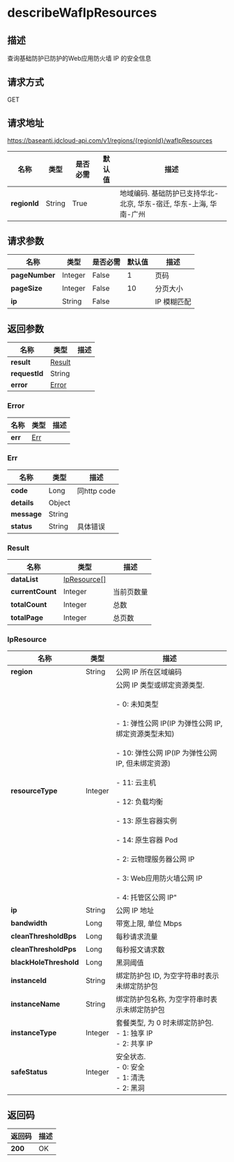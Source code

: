 # describeWafIpResources


## 描述
查询基础防护已防护的Web应用防火墙 IP 的安全信息

## 请求方式
GET

## 请求地址
https://baseanti.jdcloud-api.com/v1/regions/{regionId}/wafIpResources

|名称|类型|是否必需|默认值|描述|
|---|---|---|---|---|
|**regionId**|String|True| |地域编码. 基础防护已支持华北-北京, 华东-宿迁, 华东-上海, 华南-广州|

## 请求参数
|名称|类型|是否必需|默认值|描述|
|---|---|---|---|---|
|**pageNumber**|Integer|False|1|页码|
|**pageSize**|Integer|False|10|分页大小|
|**ip**|String|False| |IP 模糊匹配|


## 返回参数
|名称|类型|描述|
|---|---|---|
|**result**|[Result](describewafipresources#result)| |
|**requestId**|String| |
|**error**|[Error](describewafipresources#error)| |

### <div id="error">Error</div>
|名称|类型|描述|
|---|---|---|
|**err**|[Err](describewafipresources#err)| |
### <div id="err">Err</div>
|名称|类型|描述|
|---|---|---|
|**code**|Long|同http code|
|**details**|Object| |
|**message**|String| |
|**status**|String|具体错误|
### <div id="result">Result</div>
|名称|类型|描述|
|---|---|---|
|**dataList**|[IpResource[]](describewafipresources#ipresource)| |
|**currentCount**|Integer|当前页数量|
|**totalCount**|Integer|总数|
|**totalPage**|Integer|总页数|
### <div id="ipresource">IpResource</div>
|名称|类型|描述|
|---|---|---|
|**region**|String|公网 IP 所在区域编码|
|**resourceType**|Integer|公网 IP 类型或绑定资源类型. <br><br>- 0: 未知类型<br><br>- 1: 弹性公网 IP(IP 为弹性公网 IP, 绑定资源类型未知)<br><br>- 10: 弹性公网 IP(IP 为弹性公网 IP, 但未绑定资源)<br><br>- 11: 云主机<br><br>- 12: 负载均衡<br><br>- 13: 原生容器实例<br><br>- 14: 原生容器 Pod<br><br>- 2: 云物理服务器公网 IP<br><br>- 3: Web应用防火墙公网 IP<br><br>- 4: 托管区公网 IP"<br>|
|**ip**|String|公网 IP 地址|
|**bandwidth**|Long|带宽上限, 单位 Mbps|
|**cleanThresholdBps**|Long|每秒请求流量|
|**cleanThresholdPps**|Long|每秒报文请求数|
|**blackHoleThreshold**|Long|黑洞阈值|
|**instanceId**|String|绑定防护包 ID, 为空字符串时表示未绑定防护包|
|**instanceName**|String|绑定防护包名称, 为空字符串时表示未绑定防护包|
|**instanceType**|Integer|套餐类型, 为 0 时未绑定防护包. <br>- 1: 独享 IP<br>- 2: 共享 IP|
|**safeStatus**|Integer|安全状态. <br>- 0: 安全<br>- 1: 清洗<br>- 2: 黑洞|

## 返回码
|返回码|描述|
|---|---|
|**200**|OK|
